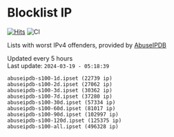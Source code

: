 # Blocklist IP

[![Hits](https://hits.seeyoufarm.com/api/count/incr/badge.svg?url=https%3A%2F%2Fgithub.com%2Fborestad%2Fblocklist-ip%2F&count_bg=%2379C83D&title_bg=%23555555&icon=&icon_color=%23E7E7E7&title=hits&edge_flat=false)](https://hits.seeyoufarm.com)  ![CI](https://img.shields.io/github/workflow/status/borestad/blocklist-ip/CI?style=flat-square)

Lists with worst IPv4 offenders, provided by [AbuseIPDB](https://www.abuseipdb.com/)

<!-- FOOTER-PLACEHOLDER -->
Updated every 5 hours<br>
Last update: `2024-03-19 - 05:18:39`
```
abuseipdb-s100-1d.ipset (22739 ip)
abuseipdb-s100-2d.ipset (27062 ip)
abuseipdb-s100-3d.ipset (30362 ip)
abuseipdb-s100-7d.ipset (37280 ip)
abuseipdb-s100-30d.ipset (57334 ip)
abuseipdb-s100-60d.ipset (81017 ip)
abuseipdb-s100-90d.ipset (102997 ip)
abuseipdb-s100-120d.ipset (125375 ip)
abuseipdb-s100-all.ipset (496328 ip)
```
